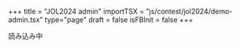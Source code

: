 +++
title = "JOL2024 admin"
importTSX = "js/contest/jol2024/demo-admin.tsx"
type="page"
draft = false
isFBInit = false
+++

<div id="app">読み込み中</div>
